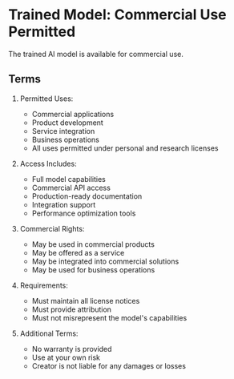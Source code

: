 # Trained Model: Commercial Use Permitted

The trained AI model is available for commercial use.

## Terms

1. Permitted Uses:
   - Commercial applications
   - Product development
   - Service integration
   - Business operations
   - All uses permitted under personal and research licenses

2. Access Includes:
   - Full model capabilities
   - Commercial API access
   - Production-ready documentation
   - Integration support
   - Performance optimization tools

3. Commercial Rights:
   - May be used in commercial products
   - May be offered as a service
   - May be integrated into commercial solutions
   - May be used for business operations

4. Requirements:
   - Must maintain all license notices
   - Must provide attribution
   - Must not misrepresent the model's capabilities

5. Additional Terms:
   - No warranty is provided
   - Use at your own risk
   - Creator is not liable for any damages or losses 